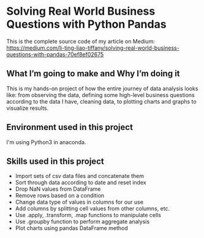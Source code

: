 # Solving Real World Business Questions with Python Pandas
This is the complete source code of my article on Medium: <br>
https://medium.com/li-ting-liao-tiffany/solving-real-world-business-questions-with-pandas-70ef8ef02675

## What I’m going to make and Why I’m doing it
This is my hands-on project of how the entire journey of data analysis looks like: from observing the data, defining some high-level business questions according to the data I have, cleaning data, to plotting charts and graphs to visualize results.

## Environment used in this project
I'm using Python3 in anaconda.

## Skills used in this project
* Import sets of csv data files and concatenate them
* Sort through data according to date and reset index
* Drop NaN values from DataFrame
* Remove rows based on a condition
* Change data type of values in columns for our use
* Add columns by splitting cell values from other columns, etc.
* Use .apply, .transform, .map functions to manipulate cells
* Use .groupby function to perform aggregate analysis
* Plot charts using pandas DataFrame method
